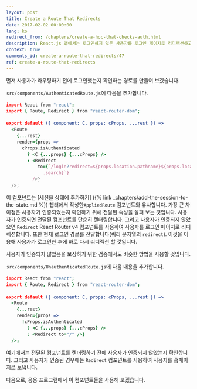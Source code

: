 ```yaml
---
layout: post
title: Create a Route That Redirects
date: 2017-02-02 00:00:00
lang: ko 
redirect_from: /chapters/create-a-hoc-that-checks-auth.html
description: React.js 앱에서는 로그인하지 않은 사용자를 로그인 페이지로 리디렉션하고 로그인한 사용자는 로그인 페이지가 아닌 곳으로 리디렉션하려고합니다. 이렇게하려면 React Router v4의 Redirect 컴포넌트를 사용합니다. 
context: true
comments_id: create-a-route-that-redirects/47
ref: create-a-route-that-redirects
---
```


먼저 사용자가 라우팅하기 전에 로그인했는지 확인하는 경로를 만들어 보겠습니다.

<img class="code-marker" src="/assets/s.png" />`src/components/AuthenticatedRoute.js`에 다음을 추가합니다.

``` coffee
import React from "react";
import { Route, Redirect } from "react-router-dom";

export default ({ component: C, props: cProps, ...rest }) =>
  <Route
    {...rest}
    render={props =>
      cProps.isAuthenticated
        ? <C {...props} {...cProps} />
        : <Redirect
            to={`/login?redirect=${props.location.pathname}${props.location
              .search}`}
          />}
  />;
```

이 컴포넌트는 [세션을 상태에 추가하기] ({% link _chapters/add-the-session-to-the-state.md %}) 챕터에서 작성한`AppliedRoute` 컴포넌트와 유사합니다. 가장 큰 차이점은 사용자가 인증되었는지 확인하기 위해 전달된 속성을 살펴 보는 것입니다. 사용자가 인증되면 전달된 컴포넌트를 단순히 렌더링합니다. 그리고 사용자가 인증되지 않았으면 `Redirect` React Router v4 컴포넌트를 사용하여 사용자를 로그인 페이지로 리디렉션합니다. 또한 현재 로그인 경로를 전달합니다(쿼리 문자열의 `redirect`). 이것을 이용해 사용자가 로그인한 후에 바로 다시 리디렉션 할 것입니다.

사용자가 인증되지 않았음을 보장하기 위한 검증에서도 비슷한 방법을 사용할 것입니다.

<img class="code-marker" src="/assets/s.png" />`src/components/UnauthenticatedRoute.js`에 다음 내용을 추가합니다.

``` coffee
import React from "react";
import { Route, Redirect } from "react-router-dom";

export default ({ component: C, props: cProps, ...rest }) =>
  <Route
    {...rest}
    render={props =>
      !cProps.isAuthenticated
        ? <C {...props} {...cProps} />
        : <Redirect to="/" />}
  />;
```

여기에서는 전달된 컴포넌트를 렌더링하기 전에 사용자가 인증되지 않았는지 확인합니다. 그리고 사용자가 인증된 경우에는 `Redirect` 컴포넌트를 사용하여 사용자를 홈페이지로 보냅니다.

다음으로,  응용 프로그램에서 이 컴포넌트들을 사용해 보겠습니다.

